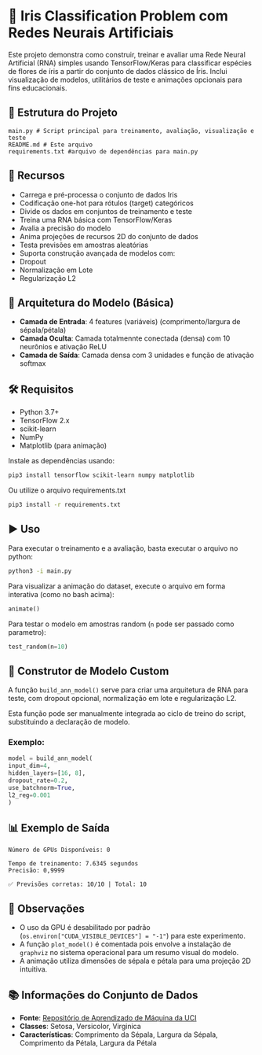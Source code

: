 # 🌸 Iris Classification Problem com Redes Neurais Artificiais

Este projeto demonstra como construir, treinar e avaliar uma Rede Neural Artificial (RNA) simples usando TensorFlow/Keras para classificar espécies de flores de íris a partir do conjunto de dados clássico de Íris. Inclui visualização de modelos, utilitários de teste e animações opcionais para fins educacionais.

## 📁 Estrutura do Projeto

```
main.py # Script principal para treinamento, avaliação, visualização e teste
README.md # Este arquivo
requirements.txt #arquivo de dependências para main.py
```

## 🚀 Recursos

- Carrega e pré-processa o conjunto de dados Iris
- Codificação one-hot para rótulos (target) categóricos
- Divide os dados em conjuntos de treinamento e teste
- Treina uma RNA básica com TensorFlow/Keras
- Avalia a precisão do modelo
- Anima projeções de recursos 2D do conjunto de dados
- Testa previsões em amostras aleatórias
- Suporta construção avançada de modelos com:
- Dropout
- Normalização em Lote
- Regularização L2

## 🧠 Arquitetura do Modelo (Básica)

- **Camada de Entrada**: 4 features (variáveis) (comprimento/largura de sépala/pétala)
- **Camada Oculta**: Camada totalmennte conectada (densa) com 10 neurônios e ativação ReLU
- **Camada de Saída**: Camada densa com 3 unidades e função de ativação softmax

## 🛠️ Requisitos

- Python 3.7+
- TensorFlow 2.x
- scikit-learn
- NumPy
- Matplotlib (para animação)

Instale as dependências usando:

```bash
pip3 install tensorflow scikit-learn numpy matplotlib
```

Ou utilize o arquivo requirements.txt
```bash
pip3 install -r requirements.txt
```

## ▶️ Uso

Para executar o treinamento e a avaliação, basta executar o arquivo no python:

```bash
python3 -i main.py
```

Para visualizar a animação do dataset, execute o arquivo em forma interativa (como no bash acima):

```python
animate()
```

Para testar o modelo em amostras random (`n` pode ser passado como parametro):

```python
test_random(n=10)
```

## 🧪 Construtor de Modelo Custom

A função `build_ann_model()` serve para criar uma arquitetura de RNA para teste, com dropout opcional, normalização em lote e regularização L2.

Esta função pode ser manualmente integrada ao ciclo de treino do script, substituindo a declaração de modelo.

### Exemplo:

```python
model = build_ann_model(
input_dim=4,
hidden_layers=[16, 8],
dropout_rate=0.2,
use_batchnorm=True,
l2_reg=0.001
)
```

## 📊 Exemplo de Saída

```plaintext
Número de GPUs Disponíveis: 0

Tempo de treinamento: 7.6345 segundos
Precisão: 0,9999

✅ Previsões corretas: 10/10 | Total: 10
```

## 📌 Observações

- O uso da GPU é desabilitado por padrão (`os.environ["CUDA_VISIBLE_DEVICES"] = "-1"`) para este experimento.
- A função `plot_model()` é comentada pois envolve a instalação de `graphviz` no sistema operacional para um resumo visual do modelo.
- A animação utiliza dimensões de sépala e pétala para uma projeção 2D intuitiva.

## 📚 Informações do Conjunto de Dados

- **Fonte**: [Repositório de Aprendizado de Máquina da UCI](https://archive.ics.uci.edu/ml/datasets/iris)
- **Classes**: Setosa, Versicolor, Virginica
- **Características**: Comprimento da Sépala, Largura da Sépala, Comprimento da Pétala, Largura da Pétala